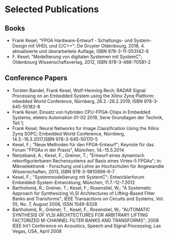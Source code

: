 # Selected Publications

## Books
* Frank Kesel; "FPGA Hardware-Entwurf  - Schaltungs- und System-Design mit VHDL und C/C++";  De Gruyter Oldenbourg, 2018, 4. aktualisierte und überarbeitete Auflage,  ISBN  978-3-11-053142-8 
* F. Kesel; "Modellierung von digitalen Systemen mit SystemC"; Oldenbourg Wissenschaftsverlag, 2012, ISBN 978-3-486-70581-2

## Conference Papers
* Torsten Bandel, Frank Kesel, Wolf-Henning Rech; RADAR Signal Processing on an Embedded System using the Xilinx Zynq Platform; mbedded World Conference, Nürnberg, 26.2.-28.2.2019, ISBN 978-3-645-50182-8
* Frank Kesel; Einsatz von hybriden CPU-FPGA-Chips in Embedded Systems; elektro Automation 01-02 2019, Serie Grundlagen der Technik, Teil 1;
* Frank Kesel; Neural Networks for Image Classification Using the Xilinx Zynq SOPC; Embedded World Conference, Nürnberg, 14.3.-16.3.2017,ISBN 978-3-645-50170-5
* Kesel, F.; "Neue Methoden für den FPGA-Entwurf"; Keynote für das Forum "FPGAs in der Praxis", München, 14.-15.5.2014
* Netzeband, A.; Kesel, F.; Greiner, T.; "Entwurf eines dynamisch rekonfigurierbaren Rechensystems auf Basis eines Virtex-5 FPGAs";  in: Mikroelektronik - Forschung und Lehre an Hochschulen für Angewandte Wissenschaften, 2013, ISBN 978-3-9810998-6-7
* Kesel, F.; "Systemmodellierung mit SystemC"; Entwicklerforum Embedded-System-Entwicklung; München, 11.7.-12-7.2012
* Bartholomä, R.; Greiner, T.; Kesel, F.; Rosenstiel, W.; "A Systematic Approach for Synthesizing VLSI Architectures of Lifting-Based Filter Banks and Transforms"; IEEE Transactions on Circuits and Systems, Vol. 55, No. 7, August 2008, ISSN 1549-8328
* Bartholomä, R., Greiner, T., Kesel, F., Rosenstiel, W.; "AUTOMATIC SYNTHESIS OF VLSI ARCHITECTURES FOR ARBITRARY LIFTING FACTORIZED M-CHANNEL FILTER BANKS AND TRANSFORMS"; 2008 IEEE Int'l Conference on Acoustics, Speech and Signal Processing; Las Vegas, USA, April 2008